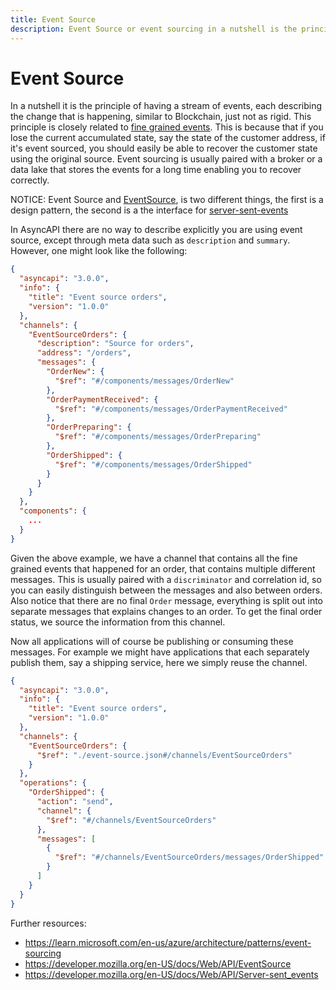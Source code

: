 ```yaml
---
title: Event Source
description: Event Source or event sourcing in a nutshell is the principle of having a stream of events, each describing the change that is happening.
---
```


# Event Source
In a nutshell it is the principle of having a stream of events, each describing the change that is happening, similar to Blockchain, just not as rigid. This principle is closely related to [fine grained events](event-carried-state-transfer.md#fine-grained). This is because that if you lose the current accumulated state, say the state of the customer address, if it's event sourced, you should easily be able to recover the customer state using the original source. Event sourcing is usually paired with a broker or a data lake that stores the events for a long time enabling you to recover correctly.

NOTICE: Event Source and [EventSource](https://developer.mozilla.org/en-US/docs/Web/API/EventSource), is two different things, the first is a design pattern, the second is a the interface for [server-sent-events](https://developer.mozilla.org/en-US/docs/Web/API/Server-sent_events)

In AsyncAPI there are no way to describe explicitly you are using event source, except through meta data such as `description` and `summary`. However, one might look like the following:
```json
{
  "asyncapi": "3.0.0",
  "info": {
    "title": "Event source orders",
    "version": "1.0.0"
  },
  "channels": {
    "EventSourceOrders": {
      "description": "Source for orders",
      "address": "/orders",
      "messages": {
        "OrderNew": {
          "$ref": "#/components/messages/OrderNew"
        },
        "OrderPaymentReceived": {
          "$ref": "#/components/messages/OrderPaymentReceived"
        },
        "OrderPreparing": {
          "$ref": "#/components/messages/OrderPreparing"
        },
        "OrderShipped": {
          "$ref": "#/components/messages/OrderShipped"
        }
      }
    }
  },
  "components": {
    ...
  }
}
```

Given the above example, we have a channel that contains all the fine grained events that happened for an order, that contains multiple different messages. This is usually paired with a `discriminator` and correlation id, so you can easily distinguish between the messages and also between orders. Also notice that there are no final `Order` message, everything is split out into separate messages that explains changes to an order. To get the final order status, we source the information from this channel.

Now all applications will of course be publishing or consuming these messages. For example we might have applications that each separately publish them, say a shipping service, here we simply reuse the channel. 

```json
{
  "asyncapi": "3.0.0",
  "info": {
    "title": "Event source orders",
    "version": "1.0.0"
  },
  "channels": {
    "EventSourceOrders": {
      "$ref": "./event-source.json#/channels/EventSourceOrders"
    }
  },
  "operations": {
    "OrderShipped": {
      "action": "send",
      "channel": {
        "$ref": "#/channels/EventSourceOrders"
      },
      "messages": [
        {
          "$ref": "#/channels/EventSourceOrders/messages/OrderShipped"
        }
      ]
    }
  }
}
```

Further resources:

- https://learn.microsoft.com/en-us/azure/architecture/patterns/event-sourcing
- https://developer.mozilla.org/en-US/docs/Web/API/EventSource
- https://developer.mozilla.org/en-US/docs/Web/API/Server-sent_events